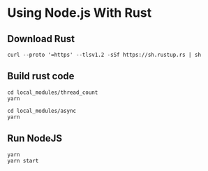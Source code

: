 # Using Node.js With Rust

## Download Rust

```
curl --proto '=https' --tlsv1.2 -sSf https://sh.rustup.rs | sh
```

## Build rust code

```
cd local_modules/thread_count
yarn

cd local_modules/async
yarn
```

## Run NodeJS

```
yarn
yarn start
```
